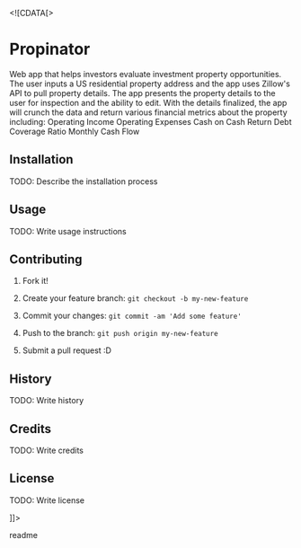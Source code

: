 ><snippet>

  <content><![CDATA[>

# Propinator
Web app that helps investors evaluate investment property opportunities. The user inputs a US residential property address and the app uses Zillow's API to pull property details. The app presents the property details to the user for inspection and the ability to edit. With the details finalized, the app will crunch the data and return various financial metrics about the property including:
Operating Income
Operating Expenses
Cash on Cash Return
Debt Coverage Ratio
Monthly Cash Flow



## Installation



TODO: Describe the installation process



## Usage



TODO: Write usage instructions



## Contributing



1. Fork it!

2. Create your feature branch: `git checkout -b my-new-feature`

3. Commit your changes: `git commit -am 'Add some feature'`

4. Push to the branch: `git push origin my-new-feature`

5. Submit a pull request :D



## History



TODO: Write history



## Credits



TODO: Write credits



## License



TODO: Write license

]]></content>

  <tabTrigger>readme</tabTrigger>

</snippet>
